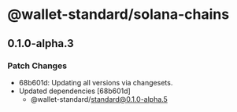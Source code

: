 # @wallet-standard/solana-chains

## 0.1.0-alpha.3

### Patch Changes

-   68b601d: Updating all versions via changesets.
-   Updated dependencies [68b601d]
    -   @wallet-standard/standard@0.1.0-alpha.5
